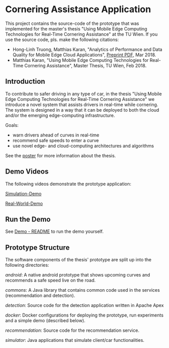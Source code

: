 # Cornering Assistance Application
This project contains the source-code of the prototype that was implemented for the master's thesis "Using Mobile Edge Computing Technologies for Real-Time Cornering Assistance" at the TU Wien.
If you use the source code, pls. make the following citations:
* Hong-Linh Truong, Matthias Karan, "Analytics of Performance and Data Quality for Mobile Edge Cloud Applications", [Preprint PDF](https://www.researchgate.net/publication/323605132_Analytics_of_Performance_and_Data_Quality_for_Mobile_Edge_Cloud_Applications), Mar 2018.
* Matthias Karan, "Using Mobile Edge Computing Technologies for Real-Time Cornering Assistance", Master Thesis, TU Wien, Feb 2018.

## Introduction
To contribute to safer driving in any type of car, in the thesis "Using Mobile Edge Computing Technologies for Real-Time Cornering Assistance" we introduce a novel system that assists drivers in real-time while cornering. 
The system is designed in a way that it can be deployed to both the cloud and/or the emerging edge-computing infrastructure.

Goals:
* warn drivers ahead of curves in real-time
* recommend safe speeds to enter a curve
* use novel edge- and cloud-computing architectures and algorithms

See the [poster](https://github.com/rdsea/EdgeCorneringAssistance/blob/master/thesis-poster.pdf) for more information about the thesis.

## Demo Videos

The following videos demonstrate the prototype application:

[Simulation-Demo](https://youtu.be/VNNTYC3l3pU)

[Real-World-Demo](https://youtu.be/SBRD8GrFyZoO)

## Run the Demo
See [Demo - README](https://github.com/rdsea/EdgeCorneringAssistance/blob/master/docker/demo/README.md) to run the demo yourself.

## Prototype Structure
The software components of the thesis' prototype are split up into the following directories:

*android*: A native android prototype that shows upcoming curves and recommends a safe speed live on the road.

*commons*: A Java library that contains common code used in the services (recommendation and detection).

*detection*: Source code for the detection application written in Apache Apex

*docker*: Docker configurations for deploying the prototype, run experiments and a simple demo (described below).

*recommendation*: Source code for the recommendation service.

*simulator*: Java applications that simulate client/car functionalities.






